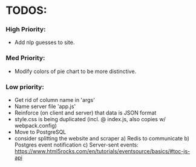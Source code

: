 # TODOS:

### High Priority:
- Add nlp guesses to site.

### Med Priority:
- Modify colors of pie chart to be more distinctive.

### Low priority:
- Get rid of column name in 'args'
- Name server file 'app.js'
- Reinforce (on client and server) that data is JSON format
- style.css is being duplicated (incl. @ index.js, also copies w/ webpack.config)
- Move to PostgreSQL
- consider splitting the website and scraper
    a) Redis to communicate
    b) Postgres event notification
    c) Server-sent events: https://www.html5rocks.com/en/tutorials/eventsource/basics/#toc-js-api

